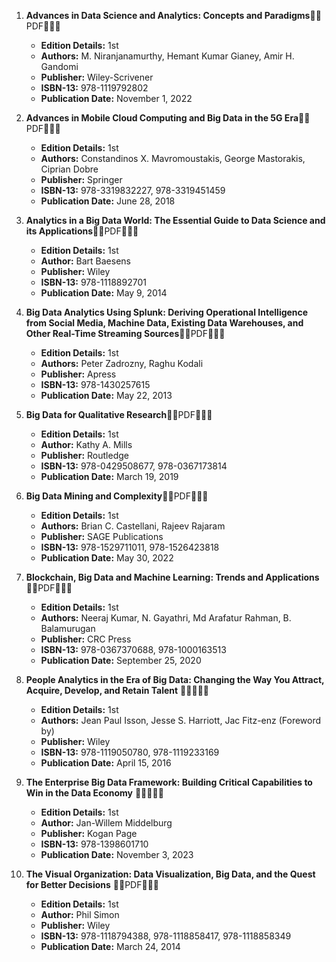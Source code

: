 1. **Advances in Data Science and Analytics: Concepts and Paradigms**🚨🚨PDF🚨🚨🚨
   - **Edition Details:** 1st
   - **Authors:** M. Niranjanamurthy, Hemant Kumar Gianey, Amir H. Gandomi
   - **Publisher:** Wiley-Scrivener
   - **ISBN-13:** 978-1119792802
   - **Publication Date:** November 1, 2022

2. **Advances in Mobile Cloud Computing and Big Data in the 5G Era**🚨🚨PDF🚨🚨🚨
   - **Edition Details:** 1st
   - **Authors:** Constandinos X. Mavromoustakis, George Mastorakis, Ciprian Dobre
   - **Publisher:** Springer
   - **ISBN-13:** 978-3319832227, 978-3319451459
   - **Publication Date:** June 28, 2018

3. **Analytics in a Big Data World: The Essential Guide to Data Science and its Applications**🚨🚨PDF🚨🚨🚨
   - **Edition Details:** 1st
   - **Author:** Bart Baesens
   - **Publisher:** Wiley
   - **ISBN-13:** 978-1118892701
   - **Publication Date:** May 9, 2014

4. **Big Data Analytics Using Splunk: Deriving Operational Intelligence from Social Media, Machine Data, Existing Data Warehouses, and Other Real-Time Streaming Sources**🚨🚨PDF🚨🚨🚨
   - **Edition Details:** 1st
   - **Authors:** Peter Zadrozny, Raghu Kodali
   - **Publisher:** Apress
   - **ISBN-13:** 978-1430257615
   - **Publication Date:** May 22, 2013

5. **Big Data for Qualitative Research**🚨🚨PDF🚨🚨🚨
   - **Edition Details:** 1st
   - **Author:** Kathy A. Mills
   - **Publisher:** Routledge
   - **ISBN-13:** 978-0429508677, 978-0367173814
   - **Publication Date:** March 19, 2019

6. **Big Data Mining and Complexity**🚨🚨PDF🚨🚨🚨
   - **Edition Details:** 1st
   - **Authors:** Brian C. Castellani, Rajeev Rajaram
   - **Publisher:** SAGE Publications
   - **ISBN-13:** 978-1529711011, 978-1526423818
   - **Publication Date:** May 30, 2022

7. **Blockchain, Big Data and Machine Learning: Trends and Applications** 🚨🚨PDF🚨🚨🚨
   - **Edition Details:** 1st
   - **Authors:** Neeraj Kumar, N. Gayathri, Md Arafatur Rahman, B. Balamurugan
   - **Publisher:** CRC Press
   - **ISBN-13:** 978-0367370688, 978-1000163513
   - **Publication Date:** September 25, 2020

8. **People Analytics in the Era of Big Data: Changing the Way You Attract, Acquire, Develop, and Retain Talent** 🚨🚨🚨🚨🚨
   - **Edition Details:** 1st
   - **Authors:** Jean Paul Isson, Jesse S. Harriott, Jac Fitz-enz (Foreword by)
   - **Publisher:** Wiley
   - **ISBN-13:** 978-1119050780, 978-1119233169
   - **Publication Date:** April 15, 2016

9. **The Enterprise Big Data Framework: Building Critical Capabilities to Win in the Data Economy** 🚨🚨🚨🚨🚨
   - **Edition Details:** 1st
   - **Author:** Jan-Willem Middelburg
   - **Publisher:** Kogan Page
   - **ISBN-13:** 978-1398601710
   - **Publication Date:** November 3, 2023

10. **The Visual Organization: Data Visualization, Big Data, and the Quest for Better Decisions** 🚨🚨PDF🚨🚨🚨
    - **Edition Details:** 1st
    - **Author:** Phil Simon
    - **Publisher:** Wiley
    - **ISBN-13:** 978-1118794388, 978-1118858417, 978-1118858349
    - **Publication Date:** March 24, 2014
